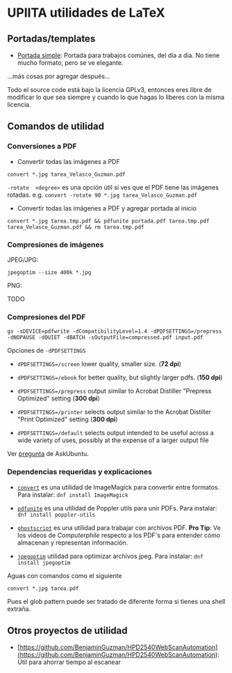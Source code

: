 # UPIITA utilidades de LaTeX

## Portadas/templates

- [Portada simple](portada-simple): Portada para trabajos comúnes, del día a día. No tiene mucho formato, pero se ve elegante.

...más cosas por agregar después...

Todo el source code está bajo la licencia GPLv3, entonces eres libre de modificar lo que sea siempre y cuando lo que hagas lo liberes con la misma licencia.

## Comandos de utilidad

### Conversiones a PDF

- Convertir todas las imágenes a PDF

```shell
convert *.jpg tarea_Velasco_Guzman.pdf
```

`-rotate  <degree>` es una opción útil si ves que el PDF tiene las imágenes rotadas. e.g. `convert -rotate 90 *.jpg tarea_Velasco_Guzman.pdf`

- Convertir todas las imágenes a PDF y agregar portada al inicio

```shell
convert *.jpg tarea.tmp.pdf && pdfunite portada.pdf tarea.tmp.pdf tarea_Velasco_Guzman.pdf && rm tarea.tmp.pdf
```

### Compresiones de imágenes

JPEG/JPG:

```shell
jpegoptim --size 400k *.jpg
```

PNG:

TODO


### Compresiones del PDF

```shell
gs -sDEVICE=pdfwrite -dCompatibilityLevel=1.4 -dPDFSETTINGS=/prepress -dNOPAUSE -dQUIET -dBATCH -sOutputFile=compressed.pdf input.pdf
```

Opciones de `-dPDFSETTINGS`

- `dPDFSETTINGS=/screen` lower quality, smaller size. (**72 dpi**)

- `dPDFSETTINGS=/ebook` for better quality, but slightly larger pdfs. (**150 dpi**)

- `dPDFSETTINGS=/prepress` output similar to Acrobat Distiller "Prepress Optimized" setting (**300 dpi**)

- `dPDFSETTINGS=/printer` selects output similar to the Acrobat Distiller "Print Optimized" setting (**300 dpi**)

- `dPDFSETTINGS=/default` selects output intended to be useful across a wide variety of uses, possibly at the expense of a larger output file


Ver [pregunta](https://askubuntu.com/questions/113544/how-can-i-reduce-the-file-size-of-a-scanned-pdf-file) de AskUbuntu.


### Dependencias requeridas y explicaciones

- [`convert`](https://imagemagick.org/script/convert.php) es una utilidad de ImageMagick para convertir entre formatos. Para instalar: `dnf install ImageMagick`

- [`pdfunite`](https://fedoramagazine.org/pdf-modification-tools-fedora/) es una utilidad de Poppler utils para unir PDFs. Para instalar: `dnf install poppler-utils`

- [`ghostscript`](https://www.ghostscript.com/) es una utilidad para  trabajar con archivos PDF. **Pro Tip**: Ve los videos de *Computerphile* respecto a los PDF's para entender cómo almacenan y representan información.

- [`jpegoptim`](https://github.com/tjko/jpegoptim) utilidad para optimizar archivos jpeg. Para instalar: `dnf install jpegoptim`

Aguas con comandos como el siguiente

```shell
convert *.jpg tarea.pdf
```

Pues el glob pattern puede ser tratado de diferente forma si tienes una shell extraña.

## Otros proyectos de utilidad

- [https://github.com/BenjaminGuzman/HPD2540WebScanAutomation](https://github.com/BenjaminGuzman/HPD2540WebScanAutomation): Útil para ahorrar tiempo al escanear
